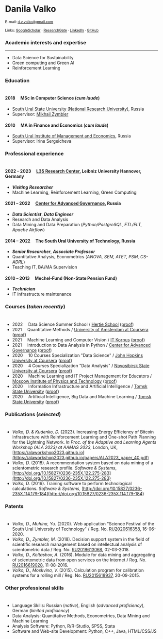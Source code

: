 # Danila Valko
<sup>E-mail: d.v.valko@gmail.com</sup>

<sup>Links:  [GoogleScholar](https://scholar.google.com/citations?user=nqKyAvUAAAAJ&hl=ru)  ·  [ResearchGate](https://www.researchgate.net/profile/Danila-Valko)  ·  [LinkedIn](http://www.linkedin.com/in/ellariel)  ·  [GitHub](https://github.com/ellariel)</sup>

### Academic interests and expertise	
___
- Data Science for Sustainability
- Green computing and Green AI
- Reinforcement Learning

### Education
#
#### 2018 &emsp;MSc in Computer Science (*cum laude*)
- [South Ural State University (National Research University)](https://www.susu.ru/en), Russia
- Supervisor: [Mikhail Zymbler](https://www.researchgate.net/profile/Mikhail-Zymbler-2)

#### 2010 &emsp;MA in Finance and Economics (*cum laude*)
- [South Ural Institute of Management and Economics](https://www.inueco.ru/), Russia
- Supervisor: Irina Sergeicheva

### Professional experience
#
#### 2022 – 2023 &emsp;[L3S Research Center](https://www.l3s.de/), Leibniz University Hannover, Germany
- ***Visiting Researcher***
- Machine Learning, Reinforcement Learning, Green Computing

#### 2021 – 2022 &emsp;[Center for Advanced Governance](https://cpur.ru/en/), Russia
- ***Data Scientist***, ***Data Engineer***
- Research and Data Analysis
- Data Mining and Data Preparation (*Python/PostgreSQL, ETL/ELT, Apache Airflow*)

#### 2014 – 2022 &emsp;[The South Ural University of Technology](https://www.inueco.ru/), Russia
- ***Senior Researcher***, ***Associate Professor***
- Quantitative Analysis, Econometrics (*ANOVA, SEM, ATET, PSM, CS-ADRL*)
- Teaching IT, BA/MA Supervision

#### 2010 – 2013 &emsp;Mechel-Fund (Non-State Pension Fund)
- ***Technician***
- IT infrastructure maintenance

### Courses (*taken recently*)
#
- 2022 &emsp;Data Science Summer School / [Hertie School](https://www.hertie-school.org/en/) ([proof](https://sun9-8.userapi.com/P3CXta04ajoSGk95XtlhZTQIukYbfaQ_fE6kVQ/wxPjvEBQdzY.jpg))
- 2021 &emsp;Quantitative Methods / [University of Amsterdam at Coursera](https://www.coursera.org/learn/quantitative-methods) ([proof](https://www.coursera.org/verify/96SKPB7CEG3B))
- 2021 &emsp;Machine Learning and Computer Vision / [IT Korpus](https://korpus.io/about/) ([proof]())
- 2021 &emsp;Introduction to Data Analysis in Python / [Center for Advanced Governance](https://cpur.ru/en/) ([proof](https://sun9-13.userapi.com/hxyTT5MVc12jYp3g7wB89q5Uy58rD5TgQCjgag/US8zXxUijaM.jpg))
- 2020 &emsp;10 Courses Specialization "Data Science" / [John Hopkins University at Coursera](https://www.coursera.org/specializations/jhu-data-science) ([proof](https://www.coursera.org/account/accomplishments/specialization/P9XK9DY3Q9CA))
- 2020 &emsp;4 Courses Specialization "Data Analysis" / [Novosibirsk State University at Coursera]() ([proof](https://www.coursera.org/account/accomplishments/specialization/MZBVE7RHJ7T9))
- 2020 &emsp;Machine Learning and IT Project Management for Educators / [Moscow Institute of Physics and Technology](https://mipt.ru/english/about/) ([proof](https://sun1.is74.userapi.com/AaslQ7Q_qWX1iA4bfwmYZETJ35DzydmoxImJvQ/BzQ3zFKH9C8.jpg))
- 2020 &emsp;Information Infrastructure and Artificial Intelligence / [Tomsk State University](https://en.tsu.ru/) ([proof](https://sun9-60.userapi.com/ahMlryfRQFZzJ66Gz0APS2dk7hpGbkCJdMc7Hw/q2H3xsaiWSE.jpg))
- 2020 &emsp;Artificial Intelligence, Big Data and Machine Learning / [Tomsk State University](https://en.tsu.ru/) ([proof](https://sun9-64.userapi.com/RN4JmbxK7ydbEPg4EDBhK-8JzbLmSLSI5U6Ikw/qUWJyNr3DfU.jpg))

### Publications (*selected*)
#
- *Valko, D. & Kudenko, D.* (2023). Increasing Energy Efficiency of Bitcoin Infrastructure with Reinforcement Learning and One-shot Path Planning for the Lightning Network. *In Proc. of the Adaptive and Learning Agents Workshop (ALA 2023) at AAMAS 2023*, London, UK, [https://alaworkshop2023.github.io](https://alaworkshop2023.github.io/papers/ALA2023_paper_40.pdf)
- *Valko, D.* (2018). A recommendation system based on data mining of a scientometric research profile. *Software & Systems*, [http://doi.org/10.15827/0236-235X.122.275-283](http://doi.org/10.15827/0236-235X.122.275-283)
- *Valko, D.* (2016). Training software to perform technological calculations. *Software & Systems*, [http://doi.org/10.15827/0236-235X.114.179-184](http://doi.org/10.15827/0236-235X.114.179-184)

### Patents
#
- *Valko, D., Muhina, Yu.* (2020). Web application "Science Festival of the South Ural University of Technology" / Reg. No. [RU2020616358](https://www.fips.ru/registers-doc-view/fips_servlet?DB=EVM&DocNumber=2020616358&TypeFile=html), 16-06-2020. 
- *Valko, D., Zymbler, M.* (2018). Decision support system in the field of scientific research management based on intellectual analysis of scientometric data / Reg. No. [RU2018613068](https://www.fips.ru/registers-doc-view/fips_servlet?DB=EVM&DocNumber=2018613068&TypeFile=html), 02-03-2018.
- *Valko, D., Koltashov, A.* (2016). Module for data mining and aggregating of scientometric data from open services on the Internet / Reg. No. [RU2016619028](https://www.fips.ru/registers-doc-view/fips_servlet?DB=EVM&DocNumber=2016619028&TypeFile=html), 11-08-2016.
- *Valko, D., Moskvina, V.* (2015). Calculation program for calibration systems for a rolling mill / Reg. No. [RU2015618937](https://new.fips.ru/registers-doc-view/fips_servlet?DB=EVM&DocNumber=2015618937&TypeFile=html), 20-09-2015.

### Other professional skills
#
- Language Skills: Russian (*native*), English (*advanced proficiency*), German (*limited proficiency*)
- Data Analysis: Quantitative Methods, Econometrics, Data Mining and Machine Learning
- Analysis Software: Python, R/R-Studio, SPSS, Stata
- Software and Web-site Development: Python, C++, Java, HTML/CSS/JS




